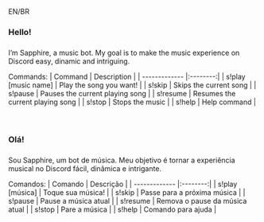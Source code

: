 
EN/BR
### Hello! <h3>
I’m Sapphire, a music bot. My goal is to make the music experience on Discord easy, dinamic and intriguing.

Commands:
| Command | Description |
| ------------- |:--------:|
| s!play [music name] | Play the song you want! |
| s!skip | Skips the current song |
| s!pause | Pauses the current playing song |
| s!resume | Resumes the current playing song |
| s!stop | Stops the music |
| s!help | Help command |  
<br>
<br>
### Olá! <h3>
Sou Sapphire, um bot de música. Meu objetivo é tornar a experiência musical no Discord fácil, dinâmica e intrigante.

Comandos:
| Comando | Descrição |
| ------------- |:--------:|
| s!play [música] | Toque sua música! |
| s!skip | Passe para a próxima música |
| s!pause | Pause a música atual |
| s!resume | Remova o pause da música atual |
| s!stop | Pare a música |
| s!help | Comando para ajuda |


